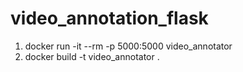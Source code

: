 # video_annotation_flask
1. docker run -it --rm -p 5000:5000 video_annotator
2. docker build -t video_annotator .
